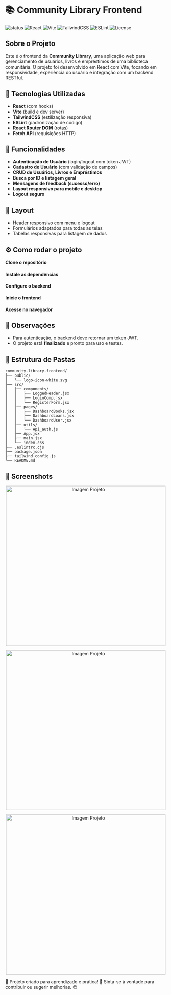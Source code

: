 # 📚 Community Library Frontend

![status](https://img.shields.io/badge/status-finalizado-green)
![React](https://img.shields.io/badge/React-18.x-blue)
![Vite](https://img.shields.io/badge/Vite-5.x-purple)
![TailwindCSS](https://img.shields.io/badge/TailwindCSS-3.x-blueviolet)
![ESLint](https://img.shields.io/badge/ESLint-enabled-yellow)
![License](https://img.shields.io/badge/license-MIT-green)

## Sobre o Projeto

Este é o frontend da **Community Library**, uma aplicação web para gerenciamento de usuários, livros e empréstimos de uma biblioteca comunitária. O projeto foi desenvolvido em React com Vite, focando em responsividade, experiência do usuário e integração com um backend RESTful.

## 🚀 Tecnologias Utilizadas

- **React** (com hooks)
- **Vite** (build e dev server)
- **TailwindCSS** (estilização responsiva)
- **ESLint** (padronização de código)
- **React Router DOM** (rotas)
- **Fetch API** (requisições HTTP)

## 🏁 Funcionalidades

- **Autenticação de Usuário** (login/logout com token JWT)
- **Cadastro de Usuário** (com validação de campos)
- **CRUD de Usuários, Livros e Empréstimos**
- **Busca por ID e listagem geral**
- **Mensagens de feedback (sucesso/erro)**
- **Layout responsivo para mobile e desktop**
- **Logout seguro**

## 📱 Layout

- Header responsivo com menu e logout
- Formulários adaptados para todas as telas
- Tabelas responsivas para listagem de dados

## ⚙️ Como rodar o projeto

#### **Clone o repositório**

#### **Instale as dependências**

#### **Configure o backend**

#### **Inicie o frontend**

#### **Acesse no navegador**

## 📝 Observações

- Para autenticação, o backend deve retornar um token JWT.
- O projeto está **finalizado** e pronto para uso e testes.

## 📁 Estrutura de Pastas

```
community-library-frontend/
├── public/
│   └── logo-icon-white.svg
├── src/
│   ├── components/
│   │   ├── LoggedHeader.jsx
│   │   ├── LoginComp.jsx
│   │   └── RegisterForm.jsx
│   ├── pages/
│   │   ├── DashboardBooks.jsx
│   │   ├── DashboardLoans.jsx
│   │   └── DashboardUser.jsx
│   ├── utils/
│   │   └── Api_auth.js
│   ├── App.jsx
│   ├── main.jsx
│   └── index.css
├── .eslintrc.cjs
├── package.json
├── tailwind.config.js
└── README.md
```

## 📸 Screenshots

<p align="center">
  <img src='https://github.com/user-attachments/assets/ca91c501-5af1-4679-8be2-77d55dd2d3b1'  alt="Imagem Projeto" width="500" />
</p>
<p align="center">
    <img src='https://github.com/user-attachments/assets/7b6ea1a0-1839-4d90-9352-2ac712f1972b'  alt="Imagem Projeto" width="500" />
</p>
<p align="center">
  <img src='https://github.com/user-attachments/assets/21a14315-f29d-4a96-8c17-6149a4bff0f6'  alt="Imagem Projeto" width="500" />
</p>




🔹 Projeto criado para aprendizado e prática! 🚀 Sinta-se à vontade para contribuir ou sugerir melhorias. 😊
